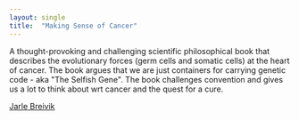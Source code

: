 ```yaml
---
layout: single
title:  "Making Sense of Cancer"
---
```


A thought-provoking and challenging scientific philosophical book that describes the evolutionary forces (germ cells and somatic cells) at the heart of cancer.  The book argues that we are just containers for carrying genetic code - aka "The Selfish Gene". The book challenges convention and gives us a lot to think about wrt cancer and the quest for a cure. 


[Jarle Breivik](https://www.jarlebreivik.com/)
